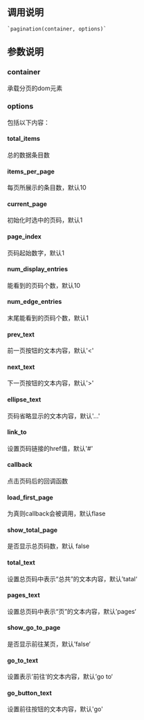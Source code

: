 ## **调用说明**
    `pagination(container, options)`

## **参数说明**

### **container**
承载分页的dom元素

### **options**
包括以下内容：

#### **total_items**
总的数据条目数

#### **items_per_page**
每页所展示的条目数，默认10

#### **current_page**
初始化时选中的页码，默认1

#### **page_index**
页码起始数字，默认1

#### **num_display_entries**
能看到的页码个数，默认10

#### **num_edge_entries**
末尾能看到的页码个数，默认1

#### **prev_text**
前一页按钮的文本内容，默认'&lt;'

#### **next_text**
下一页按钮的文本内容，默认'&gt;'

#### **ellipse_text**
页码省略显示的文本内容，默认'...'

#### **link_to**
设置页码链接的href值，默认'#'

#### **callback**
点击页码后的回调函数

#### **load_first_page**
为真则callback会被调用，默认flase

#### **show_total_page**
是否显示总页码数，默认 false

#### **total_text**
设置总页码中表示“总共”的文本内容，默认’tatal‘

#### **pages_text**
设置总页码中表示“页”的文本内容，默认’pages‘

#### **show_go_to_page**
是否显示前往某页，默认’false‘

#### **go_to_text**
设置表示’前往‘的文本内容，默认’go to‘

#### **go_button_text**
设置前往按钮的文本内容，默认'go'





